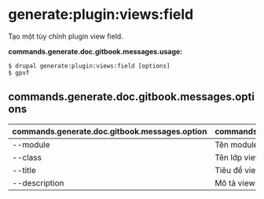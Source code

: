 # generate:plugin:views:field
Tạo một tùy chỉnh plugin view field.

**commands.generate.doc.gitbook.messages.usage:**
```
$ drupal generate:plugin:views:field [options]
$ gpvf  
```

## commands.generate.doc.gitbook.messages.options
commands.generate.doc.gitbook.messages.option | commands.generate.doc.gitbook.messages.details
-------|-------------
--module | Tên module.
--class | Tên lớp views plugin field
--title | Tiêu đề views plugin field
--description | Mô tả views plugin field
